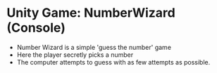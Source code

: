 # Unity Game: NumberWizard (Console)
<ul>
<li> Number Wizard is a simple 'guess the number' game</li>
<li> Here the player secretly picks a number</li>
<li> The computer attempts to guess with as few attempts as possible.</li>
</ul>
